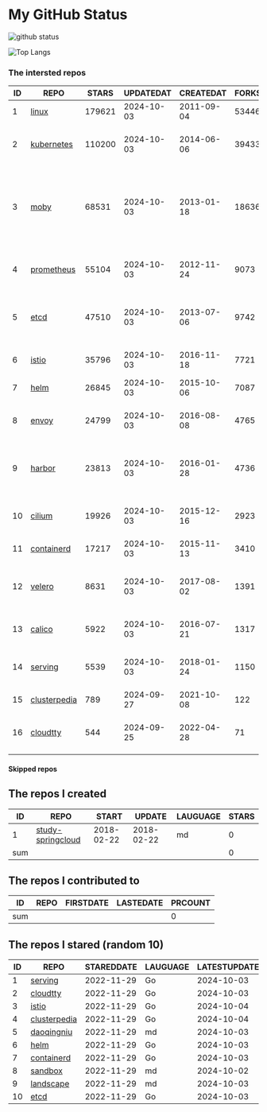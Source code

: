 # My GitHub Status

<img src="https://github-readme-stats-1.yihong0618.vercel.app/api?username=daoqingniu&show_icons=true&&&hide_title=true&count_private=true" alt="github status" />

![Top Langs](https://github-readme-stats-1.yihong0618.vercel.app/api/top-langs/?username=daoqingniu&layout=compact)

<!--START_SECTION:github_repos-->
### The intersted repos
| ID |                              REPO                               | STARS  | UPDATEDAT  | CREATEDAT  | FORKSCOUNT |                                                DESCRIPTIONS                                                |
|----|-----------------------------------------------------------------|--------|------------|------------|------------|------------------------------------------------------------------------------------------------------------|
|  1 | [linux](https://github.com/torvalds/linux)                      | 179621 | 2024-10-03 | 2011-09-04 |      53446 | Linux kernel source tree                                                                                   |
|  2 | [kubernetes](https://github.com/kubernetes/kubernetes)          | 110200 | 2024-10-03 | 2014-06-06 |      39433 | Production-Grade Container Scheduling and Management                                                       |
|  3 | [moby](https://github.com/moby/moby)                            |  68531 | 2024-10-03 | 2013-01-18 |      18636 | The Moby Project - a collaborative project for the container ecosystem to assemble container-based systems |
|  4 | [prometheus](https://github.com/prometheus/prometheus)          |  55104 | 2024-10-03 | 2012-11-24 |       9073 | The Prometheus monitoring system and time series database.                                                 |
|  5 | [etcd](https://github.com/etcd-io/etcd)                         |  47510 | 2024-10-03 | 2013-07-06 |       9742 | Distributed reliable key-value store for the most critical data of a distributed system                    |
|  6 | [istio](https://github.com/istio/istio)                         |  35796 | 2024-10-03 | 2016-11-18 |       7721 | Connect, secure, control, and observe services.                                                            |
|  7 | [helm](https://github.com/helm/helm)                            |  26845 | 2024-10-03 | 2015-10-06 |       7087 | The Kubernetes Package Manager                                                                             |
|  8 | [envoy](https://github.com/envoyproxy/envoy)                    |  24799 | 2024-10-03 | 2016-08-08 |       4765 | Cloud-native high-performance edge/middle/service proxy                                                    |
|  9 | [harbor](https://github.com/goharbor/harbor)                    |  23813 | 2024-10-03 | 2016-01-28 |       4736 | An open source trusted cloud native registry project that stores, signs, and scans content.                |
| 10 | [cilium](https://github.com/cilium/cilium)                      |  19926 | 2024-10-03 | 2015-12-16 |       2923 | eBPF-based Networking, Security, and Observability                                                         |
| 11 | [containerd](https://github.com/containerd/containerd)          |  17217 | 2024-10-03 | 2015-11-13 |       3410 | An open and reliable container runtime                                                                     |
| 12 | [velero](https://github.com/vmware-tanzu/velero)                |   8631 | 2024-10-03 | 2017-08-02 |       1391 | Backup and migrate Kubernetes applications and their persistent volumes                                    |
| 13 | [calico](https://github.com/projectcalico/calico)               |   5922 | 2024-10-03 | 2016-07-21 |       1317 | Cloud native networking and network security                                                               |
| 14 | [serving](https://github.com/knative/serving)                   |   5539 | 2024-10-03 | 2018-01-24 |       1150 | Kubernetes-based, scale-to-zero, request-driven compute                                                    |
| 15 | [clusterpedia](https://github.com/clusterpedia-io/clusterpedia) |    789 | 2024-09-27 | 2021-10-08 |        122 | The Encyclopedia of Kubernetes clusters                                                                    |
| 16 | [cloudtty](https://github.com/cloudtty/cloudtty)                |    544 | 2024-09-25 | 2022-04-28 |         71 | A Friendly Kubernetes CloudShell (Web Terminal) !                                                          |



#### Skipped repos
<!--END_SECTION:github_repos-->

<!--START_SECTION:my_github-->
## The repos I created
| ID  |                                 REPO                                 |   START    |   UPDATE   | LAUGUAGE | STARS |
|-----|----------------------------------------------------------------------|------------|------------|----------|-------|
|   1 | [study-springcloud](https://github.com/daoqingniu/study-springcloud) | 2018-02-22 | 2018-02-22 | md       |     0 |
| sum |                                                                      |            |            |          |     0 |

## The repos I contributed to
| ID  | REPO | FIRSTDATE | LASTEDATE | PRCOUNT |
|-----|------|-----------|-----------|---------|
| sum |      |           |           |       0 |

## The repos I stared (random 10)
| ID |                              REPO                               | STAREDDATE | LAUGUAGE | LATESTUPDATE |
|----|-----------------------------------------------------------------|------------|----------|--------------|
|  1 | [serving](https://github.com/knative/serving)                   | 2022-11-29 | Go       | 2024-10-03   |
|  2 | [cloudtty](https://github.com/cloudtty/cloudtty)                | 2022-11-29 | Go       | 2024-10-03   |
|  3 | [istio](https://github.com/istio/istio)                         | 2022-11-29 | Go       | 2024-10-04   |
|  4 | [clusterpedia](https://github.com/clusterpedia-io/clusterpedia) | 2022-11-29 | Go       | 2024-10-04   |
|  5 | [daoqingniu](https://github.com/daoqingniu/daoqingniu)          | 2022-11-29 | md       | 2024-10-03   |
|  6 | [helm](https://github.com/helm/helm)                            | 2022-11-29 | Go       | 2024-10-03   |
|  7 | [containerd](https://github.com/containerd/containerd)          | 2022-11-29 | Go       | 2024-10-03   |
|  8 | [sandbox](https://github.com/cncf/sandbox)                      | 2022-11-29 | md       | 2024-10-02   |
|  9 | [landscape](https://github.com/cncf/landscape)                  | 2022-11-29 | md       | 2024-10-03   |
| 10 | [etcd](https://github.com/etcd-io/etcd)                         | 2022-11-29 | Go       | 2024-10-03   |

<!--END_SECTION:my_github-->

